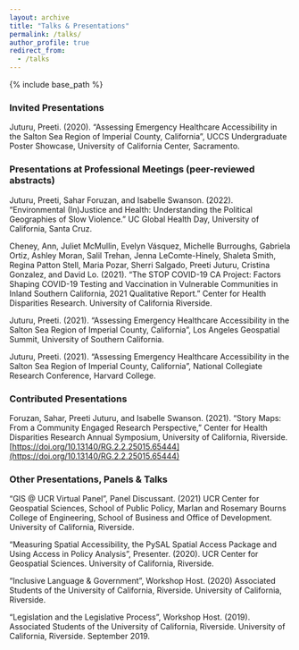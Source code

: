 ```yaml
---
layout: archive
title: "Talks & Presentations"
permalink: /talks/
author_profile: true
redirect_from:
  - /talks
---
```


{% include base_path %}

### Invited Presentations
Juturu, Preeti. (2020). “Assessing Emergency Healthcare Accessibility in the Salton Sea Region of Imperial County, California”, UCCS Undergraduate Poster Showcase, University of California Center, Sacramento. 

### Presentations at Professional Meetings (peer-reviewed abstracts)

Juturu, Preeti, Sahar Foruzan, and Isabelle Swanson. (2022). “Environmental (In)Justice and Health: Understanding the Political Geographies of Slow Violence.” UC Global Health Day, University of California, Santa Cruz.

Cheney, Ann, Juliet McMullin, Evelyn Vásquez, Michelle Burroughs, Gabriela Ortiz, Ashley Moran, Salil Trehan, Jenna LeComte-Hinely, Shaleta Smith, Regina Patton Stell, Maria Pozar, Sherri Salgado, Preeti Juturu, Cristina Gonzalez, and David Lo. (2021). “The STOP COVID-19 CA Project: Factors Shaping COVID-19 Testing and Vaccination in Vulnerable Communities in Inland Southern California, 2021 Qualitative Report.” Center for Health Disparities Research. University of California Riverside.

Juturu, Preeti. (2021). “Assessing Emergency Healthcare Accessibility in the Salton Sea Region of Imperial County, California”, Los Angeles Geospatial Summit, University of Southern California. 

Juturu, Preeti. (2021). “Assessing Emergency Healthcare Accessibility in the Salton Sea Region of Imperial County, California”, National Collegiate Research Conference, Harvard College. 

### Contributed Presentations
Foruzan, Sahar, Preeti Juturu, and Isabelle Swanson. (2021). “Story Maps: From a Community Engaged Research Perspective,” Center for Health Disparities Research Annual Symposium, University of California, Riverside. [https://doi.org/10.13140/RG.2.2.25015.65444](https://doi.org/10.13140/RG.2.2.25015.65444)

### Other Presentations, Panels & Talks   
“GIS @ UCR Virtual Panel”, Panel Discussant. (2021) UCR Center for Geospatial Sciences, School of Public Policy, Marlan and Rosemary Bourns College of Engineering, School of Business and Office of Development. University of California, Riverside. 

“Measuring Spatial Accessibility, the PySAL Spatial Access Package and Using Access in Policy Analysis”, Presenter. (2020). UCR Center for Geospatial Sciences. University of California, Riverside. 

“Inclusive Language & Government”, Workshop Host. (2020) Associated Students of the University of California, Riverside. University of California, Riverside. 

“Legislation and the Legislative Process”, Workshop Host. (2019). Associated Students of the University of California, Riverside. University of California, Riverside. September 2019.
